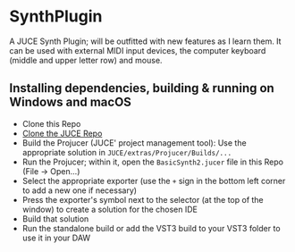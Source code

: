 # SynthPlugin
A JUCE Synth Plugin; will be outfitted with new features as I learn them.
It can be used with external MIDI input devices, the computer keyboard (middle and upper letter row) and mouse.

## Installing dependencies, building & running on Windows and macOS
* Clone this Repo
* [Clone the JUCE Repo](https://github.com/juce-framework/JUCE)
* Build the Projucer (JUCE' project management tool): Use the appropriate solution in `JUCE/extras/Projucer/Builds/...`
* Run the Projucer; within it, open the `BasicSynth2.jucer` file in this Repo (File -> Open...)
* Select the appropriate exporter (use the `+` sign in the bottom left corner to add a new one if necessary)
* Press the exporter's symbol next to the selector (at the top of the window) to create a solution for the chosen IDE
* Build that solution
* Run the standalone build or add the VST3 build to your VST3 folder to use it in your DAW
